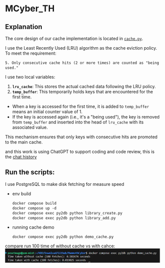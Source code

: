 # MCyber_TH

## Explanation

The core design of our cache implementation is located in [`cache.py`](/python/src/cache.py). 

I use the Least Recently Used (LRU) algorithm as the cache eviction policy. To meet the requirement:

```
5. Only consecutive cache hits (2 or more times) are counted as "being used."
```

I use two local variables:

1. **`lru_cache`**: This stores the actual cached data following the LRU policy.
2. **`temp_buffer`**: This temporarily holds keys that are encountered for the first time. 

- When a key is accessed for the first time, it is added to `temp_buffer` means an initial counter value of 1.
- If the key is accessed again (i.e., it's a "being used"), the key is removed from `temp_buffer` and inserted into the head of `lru_cache` with its associated value.

This mechanism ensures that only keys with consecutive hits are promoted to the main cache.

and this work is using ChatGPT to support coding and code review, this is the [chat history](./ChatGPT.html)

## Run the scripts:

I use PostgreSQL to make disk fetching for measure speed

* env build
    ```
    docker compose build
    docker compose up -d
    docker compose exec py2db python library_create.py
    docker compose exec py2db python library_add.py
    ```
* running cache demo
    ```
    docker compose exec py2db python demo_cache.py
    ```

compare run 100 time of without cache vs with cahce:  
![](./output.webp)
